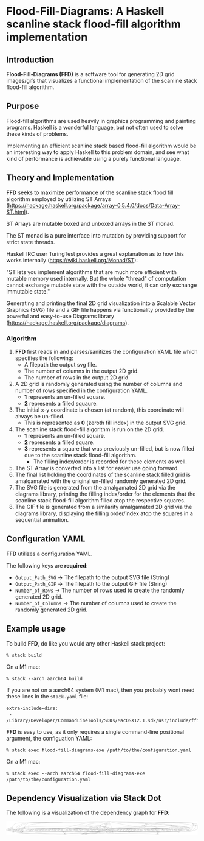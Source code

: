 # Flood-Fill-Diagrams:  A Haskell scanline stack flood-fill algorithm implementation

## Introduction

**Flood-Fill-Diagrams (FFD)** is a software tool for generating 2D grid images/gifs that visualizes a functional implementation of the scanline stack flood-fill algorithm.

## Purpose

Flood-fill algorithms are used heavily in graphics programming and painting programs.  Haskell is a wonderful language, but not often used to solve these kinds of problems.

Implementing an efficient scanline stack based flood-fill algorithm would be an interesting way to apply Haskell to this problem domain, and see what kind of performance is achievable using a purely functional language.

## Theory and Implementation

**FFD** seeks to maximize performance of the scanline stack flood fill algorithm employed by utilizing ST Arrays (https://hackage.haskell.org/package/array-0.5.4.0/docs/Data-Array-ST.html).

ST Arrays are mutable boxed and unboxed arrays in the ST monad.

The ST monad is a pure interface into mutation by providing support for strict state threads.

Haskell IRC user TuringTest provides a great explanation as to how this works internally (https://wiki.haskell.org/Monad/ST):

"ST lets you implement algorithms that are much more efficient with mutable memory used internally. But the whole "thread" of computation cannot exchange mutable state with the outside world, it can only exchange immutable state."

Generating and printing the final 2D grid visualization into a Scalable Vector Graphics (SVG) file and a GIF file happens via functionality provided by the powerful and easy-to-use Diagrams library (https://hackage.haskell.org/package/diagrams).

### Algorithm

1) **FFD** first reads in and parses/sanitizes the configuration YAML file which specifies the following:
   - A filepath the output svg file. 
   - The number of columns in the output 2D grid.
   - The number of rows in the output 2D grid.
2) A 2D grid is randomly generated using the number of columns and number of rows specified in the configuration YAML.
   - **1** represents an un-filled square.
   - **2** represents a filled squaure.
3) The initial x-y coordinate is chosen (at random), this coordinate will always be un-filled.
   - This is represented as **0** (zeroth fill index) in the output SVG grid.
4) The scanline stack flood-fill algorithm is run on the 2D grid.
   - **1** represents an un-filled square.
   - **2** represents a filled square.
   - **3** represents a square that was previously un-filled, but is now filled due to the scanline stack flood-fill algorithm.
     - The filling index/order is recorded for these elements as well.
5) The ST Array is converted into a list for easier use going forward.
6) The final list holding the coordinates of the scanline stack filled grid is amalgamated with the original un-filled randomly generated 2D grid.
7) The SVG file is generated from the amalgamated 2D grid via the diagrams library, printing the filling index/order for the elements that the scanline stack flood-fill algorithm filled atop the respective squares.
8) The GIF file is generated from a similarity amalgamated 2D grid via the diagrams library, displaying the filling order/index atop the squares in a sequential animation.

## Configuration YAML

**FFD** utilizes a configuration YAML.

The following keys are **required**:

- ```Output_Path_SVG``` -> The filepath to the output SVG file (String)
- ```Output_Path_GIF``` -> The filepath to the output GIF file (String)
- ```Number_of_Rows``` -> The number of rows used to create the randomly generated 2D grid.
- ```Number_of_Columns``` -> The number of columns used to create the randomly generated 2D grid.

## Example usage

To build **FFD**, do like you would any other Haskell stack project:

```
% stack build
```

On a M1 mac:

```
% stack --arch aarch64 build
```

If you are not on a aarch64 system (M1 mac), then you probably wont need these lines in the `stack.yaml` file:

```
extra-include-dirs:
 - /Library/Developer/CommandLineTools/SDKs/MacOSX12.1.sdk/usr/include/ffi
```

**FFD** is easy to use, as it only requires a single command-line positional argument, the configuation YAML:

```
% stack exec flood-fill-diagrams-exe /path/to/the/configuration.yaml
```

On a M1 mac:

```
% stack exec --arch aarch64 flood-fill-diagrams-exe /path/to/the/configuration.yaml
```

## Dependency Visualization via Stack Dot

The following is a visualization of the dependency graph for **FFD**:

![alt text](https://github.com/Matthew-Mosior/Flood-Fill-Diagrams/blob/main/dependencies.png)
